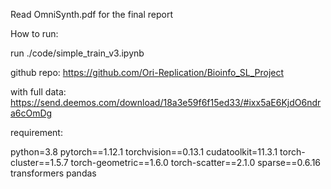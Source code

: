 Read OmniSynth.pdf for the final report

How to run:

run ./code/simple_train_v3.ipynb

github repo:
https://github.com/Ori-Replication/Bioinfo_SL_Project

with full data:
https://send.deemos.com/download/18a3e59f6f15ed33/#ixx5aE6KjdO6ndra6cOmDg

requirement:

python=3.8
pytorch==1.12.1
torchvision==0.13.1
cudatoolkit=11.3.1
torch-cluster==1.5.7
torch-geometric==1.6.0
torch-scatter==2.1.0
sparse==0.6.16
transformers
pandas
